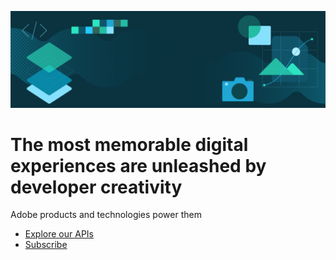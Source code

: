 
[//]: # (Copied from https://github.com/adobe/aio-theme?tab=readme-ov-file#hero-block)

<Superhero slots="image, heading, text, buttons" variant="centeredxl" background="rgb(51, 51, 51)" />

![IO banner](../../../assets/hero.png)

# The most memorable digital experiences are unleashed by developer creativity

Adobe products and technologies power them

* [Explore our APIs](https://adobe.io)
* [Subscribe](https://adobe.io)